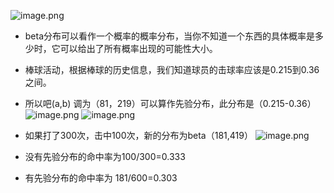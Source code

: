 ![image.png](https://upload-images.jianshu.io/upload_images/6634703-fb87c1d70417b14e.png?imageMogr2/auto-orient/strip%7CimageView2/2/w/1240)

- beta分布可以看作一个概率的概率分布，当你不知道一个东西的具体概率是多少时，它可以给出了所有概率出现的可能性大小。
- 棒球活动，根据棒球的历史信息，我们知道球员的击球率应该是0.215到0.36之间。
- 所以吧(a,b) 调为（81，219）可以算作先验分布，此分布是（0.215-0.36）
![image.png](https://upload-images.jianshu.io/upload_images/6634703-148241401bd25d35.png?imageMogr2/auto-orient/strip%7CimageView2/2/w/1240)
![image.png](https://upload-images.jianshu.io/upload_images/6634703-4ce5a9b05221fbc4.png?imageMogr2/auto-orient/strip%7CimageView2/2/w/1240)
- 如果打了300次，击中100次，新的分布为beta（181,419）
![image.png](https://upload-images.jianshu.io/upload_images/6634703-59db67524a2a1fa3.png?imageMogr2/auto-orient/strip%7CimageView2/2/w/1240)

- 没有先验分布的命中率为100/300=0.333
- 有先验分布的命中率为 181/600=0.303
